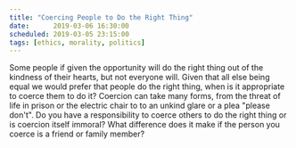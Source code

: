 ```yaml
---
title: "Coercing People to Do the Right Thing"
date:      2019-03-06 16:30:00
scheduled: 2019-03-05 23:15:00
tags: [ethics, morality, politics]
---
```

Some people if given the opportunity will do the right thing out of the kindness of their hearts, but not everyone will. Given that all else being equal we would prefer that people do the right thing, when is it appropriate to coerce them to
do it? Coercion can take many forms, from the threat of life in prison or the electric chair to to an unkind glare or a plea "please don't". Do you have a responsibility to coerce others to do the right thing or is coercion itself immoral? What difference does it make if the person you coerce is a friend or
family member?
